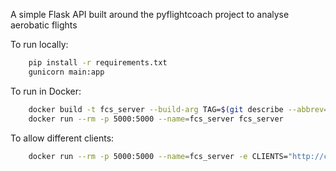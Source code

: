 A simple Flask API built around the pyflightcoach project to analyse aerobatic flights


To run locally:
```bash
    pip install -r requirements.txt
    gunicorn main:app
```

To run in Docker:

```bash
    docker build -t fcs_server --build-arg TAG=$(git describe --abbrev=0 --tags ) .
    docker run --rm -p 5000:5000 --name=fcs_server fcs_server
```

To allow different clients:

```bash
    docker run --rm -p 5000:5000 --name=fcs_server -e CLIENTS="http://client1,http://client2" fcs_server
```